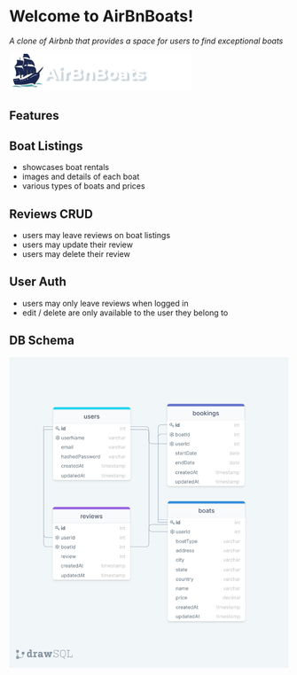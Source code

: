 # Welcome to AirBnBoats!

_A clone of Airbnb that provides a space for users to find exceptional boats_

<img src="frontend/images/AirBnBoats-logo.png" alt="airBnBoats-logo"/>

## Features

## Boat Listings
* showcases boat rentals
* images and details of each boat
* various types of boats and prices


## Reviews CRUD
* users may leave reviews on boat listings 
* users may update their review
* users may delete their review 

## User Auth
* users may only leave reviews when logged in
* edit / delete are only available to the user they belong to

## DB Schema 

<img src="frontend/images/airbnboats-db-schema.png" alt="db-schema"/>

